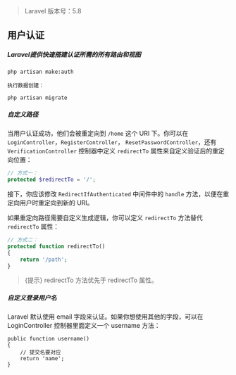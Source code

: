 > Laravel 版本号：5.8

## 用户认证

##### Laravel提供快速搭建认证所需的所有路由和视图

	php artisan make:auth
	
	执行数据创建：
	
	php artisan migrate



##### 自定义路径

当用户认证成功，他们会被重定向到 `/home` 这个 URI 下。你可以在 `LoginController`，`RegisterController`， `ResetPasswordController`，还有 `VerificationController` 控制器中定义 `redirectTo` 属性来自定义验证后的重定向位置：

```php
// 方式一：
protected $redirectTo = '/';
```

接下，你应该修改 `RedirectIfAuthenticated` 中间件中的 `handle` 方法，以便在重定向用户时重定向到新的 URI。

如果重定向路径需要自定义生成逻辑，你可以定义 `redirectTo` 方法替代 `redirectTo` 属性：

```php
// 方式二：
protected function redirectTo()
{
    return '/path';
}
```

> {提示} redirectTo 方法优先于 redirectTo 属性。



##### 自定义登录用户名

Laravel 默认使用 email 字段来认证。如果你想使用其他的字段，可以在 LoginController 控制器里面定义一个 username 方法：


    public function username()
    {
    	// 提交名要对应
        return 'name'; 
    }

